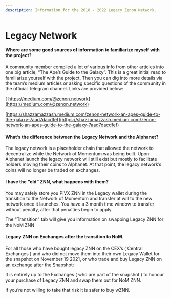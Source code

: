 ```yaml
---
description: Information for the 2018 - 2022 Legacy Zenon Network.
---
```


# Legacy Network

#### Where are some good sources of information to familiarize myself with the project? <a href="q-where-are-some-good-sources-of-information-to-familiarize-myself-with-the-project" id="q-where-are-some-good-sources-of-information-to-familiarize-myself-with-the-project"></a>

A community member compiled a lot of various info from other articles into one big article, “The Ape’s Guide to the Galaxy”. This is a great initial read to familiarize yourself with the project. Then you can dig into more details via the team’s medium articles or asking specific questions of the community in the official Telegram channel. Links are provided below:

[ https://medium.com/@zenon.network](https://medium.com/@zenon.network)

[https://shazzamazzash.medium.com/zenon-network-an-apes-guide-to-the-galaxy-7aad7dacdfef](https://shazzamazzash.medium.com/zenon-network-an-apes-guide-to-the-galaxy-7aad7dacdfef)

#### What’s the difference between the Legacy Network and the Alphanet? <a href="q-whats-the-difference-between-the-legacy-network-and-the-alphanet" id="q-whats-the-difference-between-the-legacy-network-and-the-alphanet"></a>

The legacy network is a placeholder chain that allowed the network to decentralize while the Network of Momentum was being built. Upon Alphanet launch the legacy network will still exist but mostly to facilitate holders moving their coins to Alphanet. At that point, the legacy network’s coins will no longer be traded on exchanges.

#### I have the “old” ZNN, what happens with them? <a href="i-have-the-old-znn-what-happens-with-them" id="i-have-the-old-znn-what-happens-with-them"></a>

You may safely store you PIVX ZNN in the Legacy wallet during the transition to the Network of Momentum and transfer at will to the new network once it launches. You have a 3 month time window to transfer without penalty, after that penalties begin to apply.

The "Transition" tab will give you information on swapping Legacy ZNN for the NoM ZNN

#### Legacy ZNN on Exchanges after the transition to NoM.

For all those who have bought legacy ZNN on the CEX’s ( Central Exchanges ) and who did not move them into their own Legacy Wallet for the snapshot on November 19 2021, or who trade and buy Legacy ZNN on an exchange after the Snapshot:

It is entirely up to the Exchanges ( who are part of the snapshot ) to honour your purchase of Legacy ZNN and swap them out for NoM ZNN.

If you’re not willing to take that risk it is safer to buy wZNN.

#### &#x20;<a href="q-is-there-an-issue-if-i-am-delayed-in-swapping-my-coins-over-to-alphanet-can-i-leave-the-coins-in-t" id="q-is-there-an-issue-if-i-am-delayed-in-swapping-my-coins-over-to-alphanet-can-i-leave-the-coins-in-t"></a>
